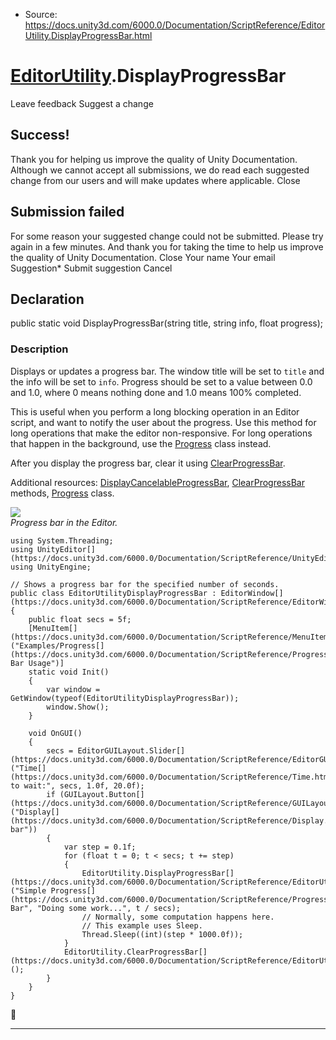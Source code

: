 * Source: https://docs.unity3d.com/6000.0/Documentation/ScriptReference/EditorUtility.DisplayProgressBar.html

#  [EditorUtility](https://docs.unity3d.com/6000.0/Documentation/ScriptReference/EditorUtility.html).DisplayProgressBar
Leave feedback
Suggest a change
## Success!
Thank you for helping us improve the quality of Unity Documentation. Although we cannot accept all submissions, we do read each suggested change from our users and will make updates where applicable.
Close
## Submission failed
For some reason your suggested change could not be submitted. Please <a>try again</a> in a few minutes. And thank you for taking the time to help us improve the quality of Unity Documentation.
Close
Your name Your email Suggestion* Submit suggestion
Cancel
## Declaration
public static void DisplayProgressBar(string title, string info, float progress); 
### Description
Displays or updates a progress bar.
The window title will be set to `title` and the info will be set to `info`. Progress should be set to a value between 0.0 and 1.0, where 0 means nothing done and 1.0 means 100% completed.  
  
This is useful when you perform a long blocking operation in an Editor script, and want to notify the user about the progress. Use this method for long operations that make the editor non-responsive. For long operations that happen in the background, use the [Progress](https://docs.unity3d.com/6000.0/Documentation/ScriptReference/Progress.html) class instead.  
  
After you display the progress bar, clear it using [ClearProgressBar](https://docs.unity3d.com/6000.0/Documentation/ScriptReference/EditorUtility.ClearProgressBar.html).  
  
Additional resources: [DisplayCancelableProgressBar](https://docs.unity3d.com/6000.0/Documentation/ScriptReference/EditorUtility.DisplayCancelableProgressBar.html), [ClearProgressBar](https://docs.unity3d.com/6000.0/Documentation/ScriptReference/EditorUtility.ClearProgressBar.html) methods, [Progress](https://docs.unity3d.com/6000.0/Documentation/ScriptReference/Progress.html) class.  
  
![](https://docs.unity3d.com/6000.0/Documentation/StaticFiles/ScriptRefImages/EditorUtilityDisplayProgressBar.png)  
_Progress bar in the Editor._
```
using System.Threading;
using UnityEditor[](https://docs.unity3d.com/6000.0/Documentation/ScriptReference/UnityEditor.html);
using UnityEngine;  
  
// Shows a progress bar for the specified number of seconds.
public class EditorUtilityDisplayProgressBar : EditorWindow[](https://docs.unity3d.com/6000.0/Documentation/ScriptReference/EditorWindow.html)
{
    public float secs = 5f;
    [MenuItem[](https://docs.unity3d.com/6000.0/Documentation/ScriptReference/MenuItem.html)("Examples/Progress[](https://docs.unity3d.com/6000.0/Documentation/ScriptReference/Progress.html) Bar Usage")]
    static void Init()
    {
        var window = GetWindow(typeof(EditorUtilityDisplayProgressBar));
        window.Show();
    }  
  
    void OnGUI()
    {
        secs = EditorGUILayout.Slider[](https://docs.unity3d.com/6000.0/Documentation/ScriptReference/EditorGUILayout.Slider.html)("Time[](https://docs.unity3d.com/6000.0/Documentation/ScriptReference/Time.html) to wait:", secs, 1.0f, 20.0f);
        if (GUILayout.Button[](https://docs.unity3d.com/6000.0/Documentation/ScriptReference/GUILayout.Button.html)("Display[](https://docs.unity3d.com/6000.0/Documentation/ScriptReference/Display.html) bar"))
        {
            var step = 0.1f;
            for (float t = 0; t < secs; t += step)
            {
                EditorUtility.DisplayProgressBar[](https://docs.unity3d.com/6000.0/Documentation/ScriptReference/EditorUtility.DisplayProgressBar.html)("Simple Progress[](https://docs.unity3d.com/6000.0/Documentation/ScriptReference/Progress.html) Bar", "Doing some work...", t / secs);
                // Normally, some computation happens here.
                // This example uses Sleep.
                Thread.Sleep((int)(step * 1000.0f));
            }
            EditorUtility.ClearProgressBar[](https://docs.unity3d.com/6000.0/Documentation/ScriptReference/EditorUtility.ClearProgressBar.html)();
        }
    }
}

```

* * *
